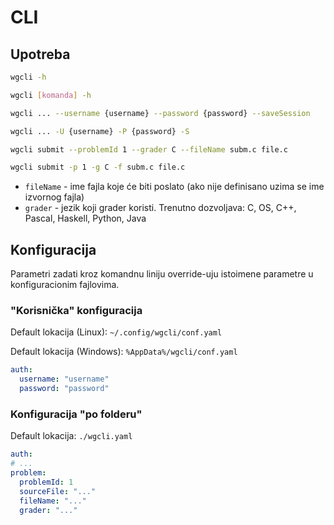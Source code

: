 # CLI

## Upotreba

```sh
wgcli -h

wgcli [komanda] -h
```

```sh
wgcli ... --username {username} --password {password} --saveSession

wgcli ... -U {username} -P {password} -S
```

```sh
wgcli submit --problemId 1 --grader C --fileName subm.c file.c

wgcli submit -p 1 -g C -f subm.c file.c
```

- `fileName` - ime fajla koje će biti poslato (ako nije definisano uzima se ime izvornog fajla)
- `grader` - jezik koji grader koristi. Trenutno dozvoljava: C, OS, C++, Pascal, Haskell, Python, Java

## Konfiguracija

Parametri zadati kroz komandnu liniju override-uju istoimene parametre u konfiguracionim fajlovima.

### "Korisnička" konfiguracija

Default lokacija (Linux): `~/.config/wgcli/conf.yaml`

Default lokacija (Windows): `%AppData%/wgcli/conf.yaml`

```yaml
auth:
  username: "username"
  password: "password"
```

### Konfiguracija "po folderu"

Default lokacija: `./wgcli.yaml`

```yaml
auth:
# ...
problem:
  problemId: 1
  sourceFile: "..."
  fileName: "..."
  grader: "..."
```

